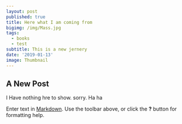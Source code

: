 ```yaml
---
layout: post
published: true
title: Here what I am coming from
bigimg: /img/Mass.jpg
tags:
  - books
  - test
subtitle: This is a new jernery
date: '2019-01-13'
image: Thumbnail
---
```

## A New Post

I Have nothing hre to show. sorry. Ha ha


Enter text in [Markdown](http://daringfireball.net/projects/markdown/). Use the toolbar above, or click the **?** button for formatting help.
